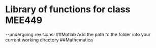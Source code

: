 # Library of functions for class MEE449

--undergoing revisions! 
##Matlab 
Add the path to the folder into your current working directory 
##Mathematica
